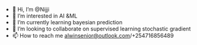 - 👋 Hi, I’m @Nijji
- 👀 I’m interested in AI &ML
- 🌱 I’m currently learning bayesian prediction
- 💞️ I’m looking to collaborate on supervised learning stochastic gradient
- 📫 How to reach me alwinsenior@outlook.com/+254716856489

<!---
Nijji/Nijji is a ✨ special ✨ repository because its `README.md` (this file) appears on your GitHub profile.
You can click the Preview link to take a look at your changes.
--->
